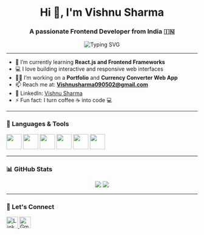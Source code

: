 <h1 align="center">Hi 👋, I'm Vishnu Sharma</h1>
<h3 align="center">A passionate Frontend Developer from India 🇮🇳</h3>

<p align="center">
  <img src="https://readme-typing-svg.herokuapp.com?font=Fira+Code&size=24&pause=1000&center=true&vCenter=true&width=500&lines=Frontend+Developer;HTML+%7C+CSS+%7C+JavaScript;React+Learner+%7C+Python+Basics;Web+Design+Enthusiast;Building+Responsive+Websites" alt="Typing SVG" />
</p>

---

- 🌱 I’m currently learning **React.js and Frontend Frameworks**
- 💻 I love building interactive and responsive web interfaces
- 👨‍💻 I’m working on a **Portfolio** and **Currency Converter Web App**
- 📫 Reach me at: **Vishnusharma090502@gmail.com**
- 💼 LinkedIn: [Vishnu Sharma](https://www.linkedin.com/in/vishnu-sharma090502/)
- ⚡ Fun fact: I turn coffee ☕ into code 💻

---

### 🚀 Languages & Tools

<p align="left">
  <img src="https://cdn.jsdelivr.net/gh/devicons/devicon/icons/html5/html5-original.svg" height="40" />
  <img src="https://cdn.jsdelivr.net/gh/devicons/devicon/icons/css3/css3-original.svg" height="40" />
  <img src="https://cdn.jsdelivr.net/gh/devicons/devicon/icons/javascript/javascript-original.svg" height="40" />
  <img src="https://cdn.jsdelivr.net/gh/devicons/devicon/icons/react/react-original.svg" height="40" />
  <img src="https://cdn.jsdelivr.net/gh/devicons/devicon/icons/python/python-original.svg" height="40" />
  <img src="https://cdn.jsdelivr.net/gh/devicons/devicon/icons/git/git-original.svg" height="40" />
</p>

---

### 📊 GitHub Stats

<p align="center">
  <img src="https://github-readme-stats.vercel.app/api?username=your_actual_username&show_icons=true&theme=radical" />
  <img src="https://github-readme-streak-stats.herokuapp.com?user=your_actual_username&theme=radical" />
</p>

---

### 🔗 Let's Connect

<p align="left">
  <a href="https://www.linkedin.com/in/vishnu-sharma090502/" target="_blank">
    <img src="https://cdn-icons-png.flaticon.com/512/174/174857.png" width="30" alt="LinkedIn" />
  </a>
  <a href="mailto:Vishnusharma090502@gmail.com">
    <img src="https://cdn-icons-png.flaticon.com/512/732/732200.png" width="30" alt="Gmail" />
  </a>
</p>
